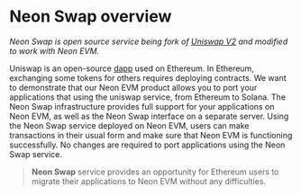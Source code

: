 # Neon Swap overview

*Neon Swap is open source service being fork of [Uniswap V2](https://uniswap.org/blog/uniswap-v2) and modified to work with Neon EVM.*  

Uniswap is an open-source [dapp](https://doc.neonlabs.org/docs/glossary#dapp) used on Ethereum. In Ethereum, exchanging some tokens for others requires deploying contracts. We want to demonstrate that our Neon EVM product allows you to port your applications that using the uniswap service, from Ethereum to Solana. The Neon Swap infrastructure provides full support for your applications on Neon EVM, as well as the Neon Swap interface on a separate server. Using the Neon Swap service deployed on Neon EVM, users can make transactions in their usual form and make sure that Neon EVM is functioning successfully. No changes are required to port applications using the Neon Swap service.  

> **Neon Swap** service provides an opportunity for Ethereum users to migrate their applications to Neon EVM without any difficulties.  

